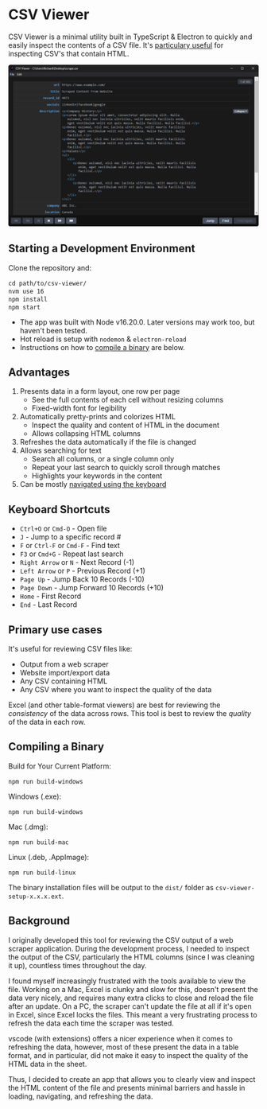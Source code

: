 # CSV Viewer

CSV Viewer is a minimal utility built in TypeScript & Electron to quickly and easily inspect the contents
of a CSV file. It's [particulary useful](#primary-use-cases) for inspecting CSV's that contain HTML.

![Application Screenshot](https://github.com/rpodsada/csv-viewer/blob/development/screenshot/screenshot.png?raw=true)

## Starting a Development Environment

Clone the repository and:
```
cd path/to/csv-viewer/
nvm use 16
npm install
npm start
```
- The app was built with Node v16.20.0. Later versions may work too, but haven't been tested.
- Hot reload is setup with `nodemon` & `electron-reload`
- Instructions on how to [compile a binary](#compiling-a-binary) are below.

## Advantages

1. Presents data in a form layout, one row per page
    - See the full contents of each cell without resizing columns
    - Fixed-width font for legibility
2. Automatically pretty-prints and colorizes HTML
    - Inspect the quality and content of HTML in the document
    - Allows collapsing HTML columns    
3. Refreshes the data automatically if the file is changed
4. Allows searching for text
    - Search all columns, or a single column only
    - Repeat your last search to quickly scroll through matches
    - Highlights your keywords in the content
6. Can be mostly [navigated using the keyboard](#keyboard-shortcuts)

## Keyboard Shortcuts 

- `Ctrl+O` or `Cmd-O` - Open file
- `J` - Jump to a specific record #   
- `F` or `Ctrl-F` or `Cmd-F` - Find text
- `F3` or `Cmd+G` - Repeat last search
- `Right Arrow` or `N` - Next Record (-1)
- `Left Arrow` or `P` - Previous Record (+1)
- `Page Up` - Jump Back 10 Records (-10)
- `Page Down` - Jump Forward 10 Records (+10)
- `Home` - First Record
- `End` - Last Record

## Primary use cases

It's useful for reviewing CSV files like:
- Output from a web scraper
- Website import/export data
- Any CSV containing HTML
- Any CSV where you want to inspect the quality of the data

Excel (and other table-format viewers) are best for reviewing the _consistency_ of the data across rows. 
This tool is best to review the _quality_ of the data in each row.

## Compiling a Binary

Build for Your Current Platform:
```
npm run build-windows
```
Windows (.exe):
```
npm run build-windows
```
Mac (.dmg):
```
npm run build-mac
```
Linux (.deb, .AppImage):
```
npm run build-linux
```

The binary installation files will be output to the `dist/` folder as `csv-viewer-setup-x.x.x.ext`.

## Background 

I originally developed this tool for reviewing the CSV output of a web scraper application. During the development process, I needed
to inspect the output of the CSV, particularly the HTML columns (since I was cleaning it up), countless times throughout the day.

I found myself increasingly frustrated with the tools available to view the file.
Working on a Mac, Excel is clunky and slow for this, doesn't present the data very nicely, and requires many extra clicks
to close and reload the file after an update. On a PC, the scraper can't update the file at all if it's open in Excel, 
since Excel locks the files. This meant a very frustrating process to refresh the data each time the scraper was tested.

vscode (with extensions) offers a nicer experience when it comes to refreshing the data, however, most of these present the data
in a table format, and in particular, did not make it easy to inspect the quality of the HTML data in the sheet.

Thus, I decided to create an app that allows you to clearly view and inspect the HTML content of the file and 
presents minimal barriers and hassle in loading, navigating, and refreshing the data.

